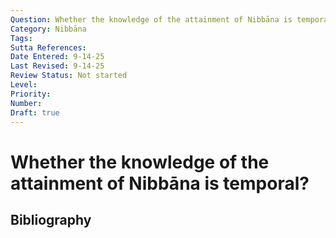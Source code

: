 ```yaml
---
Question: Whether the knowledge of the attainment of Nibbāna is temporal?
Category: Nibbāna
Tags: 
Sutta References: 
Date Entered: 9-14-25
Last Revised: 9-14-25
Review Status: Not started
Level: 
Priority: 
Number: 
Draft: true
---
```


# Whether the knowledge of the attainment of Nibbāna is temporal?

## Bibliography

<!-- 

Notes:



-->